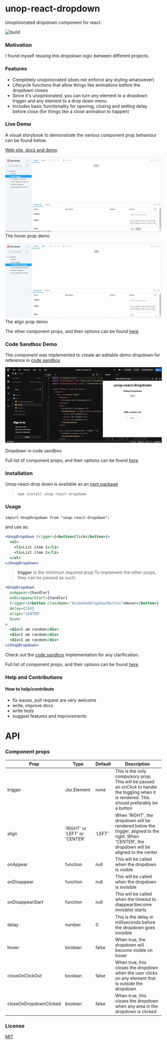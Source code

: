 # unop-react-dropdown

Unopinionated dropdown component for react.

![build](https://github.com/AkinAguda/unop-react-dropdown/actions/workflows/main.yml/badge.svg)

<!-- ![](https://img.shields.io/badge/coverage-94.19%25-green) -->

### Motivation

I found myself reusing this dropdown logic between different projects.

### Features

- Completely unopinionated (does not enforce any styling whatsoever)
- Lifecycle functions that allow things like animations before the dropdown closes
- Since it's unopinionated, you can turn any element to a dropdown trigger and any element to a drop down menu.
- Includes basic functionality for opening, closing and setting delay before close (for things like a close animation to happen)

### Live Demo

A visual storybook to demonstrate the various component prop behaviour can be found below.

[Web site, docs and demo](https://unopdropdown.netlify.app/)

![](hover.gif)
The hover prop demo

![](align.gif)
The align prop demo

The other component props, and their options can be found [here](#api)

### Code Sandbox Demo

The component was implemented to create an editable demo dropdown for reference in [code sandbox](https://codesandbox.io/s/modest-cdn-ej284?file=/src/App.js)

![](codeplay.gif)

Dropdown in code sandbox

Full list of component props, and their options can be found [here](#api)

### Installation

Unop-react-drop down is available as an [npm package](https://www.npmjs.com/package/unop-react-dropdown)

> `npm install unop-react-dropdown`

### Usage

`import UnopDropdown from "unop-react-dropdown";`

and use as:

```jsx
<UnopDropdown trigger={<button>Click</button>}>
  <ul>
    <li>List item 1</li>
    <li>List item 2</li>
  </ul>
</UnopDropdown>
```

> **trigger** is the minimum required prop
> To implement the other props, they can be passed as such:

```jsx
<UnopDropdown
  onAppear={handler}
  onDisappearStart={handler}
  trigger={<button className="AnimatedDropdownButton">Hover</button>}
  delay={300}
  align="CENTER"
  hover
>
  <div>I am random</div>
  <div>I am random</div>
  <div>I am random</div>
</UnopDropdown>
```

Check out the [code sandbox](https://codesandbox.io/s/modest-cdn-ej284?file=/src/App.js) implementation for any clarification.

Full list of component props, and their options can be found [here](#api)

### Help and Contributions

#### How to help/contribute

- fix issues, pull request are very welcome
- write, improve docs
- write tests
- suggest features and improvements

# API

### Component props

| Prop                   | Type                          | Default | Description                                                                                                                                     |
| ---------------------- | ----------------------------- | ------- | ----------------------------------------------------------------------------------------------------------------------------------------------- |
| trigger                | Jsx.Element                   | none    | This is the only compulsory prop. This will be passed an onClick to handle the toggling when it is rendered. This should prefarably be a button |
| align                  | 'RIGHT' or 'LEFT' or 'CENTER' | 'LEFT'  | When 'RIGHT', the dropdown will be rendered below the trigger, aligned to the right. When 'CENTER', the dropdown will be aligned to the center  |
| onAppear               | function                      | null    | This will be called when the dropdown is visible                                                                                                |
| onDisappear            | function                      | null    | This will be called when the dropdown is invisible                                                                                              |
| onDisappearStart       | function                      | null    | This will be called when the timeout to diappear(become invisible) starts                                                                       |
| delay                  | number                        | 0       | This is the delay in milliseconds before the dropdown goes invisible                                                                            |
| hover                  | boolean                       | false   | When true, the dropdown will become visible on hover                                                                                            |
| closeOnClickOut        | boolean                       | false   | When true, this closes the dropdown when the user clicks on any element that is outside the dropdown                                            |
| closeOnDropdownClicked | boolean                       | false   | When true, this closes the dropdown when any area in the dropdown is clicked                                                                    |

### License

[MIT](https://github.com/AkinAguda/unop-react-dropdown/blob/master/LICENSE)
